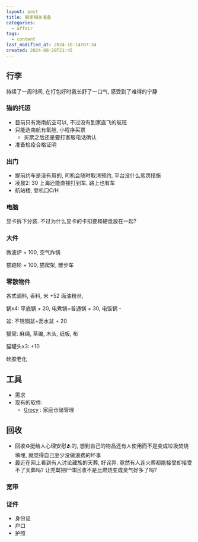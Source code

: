 ```yaml
---
layout: post
title: 搬家相关准备
categories:
  - affair
tags:
  - content
last_modified_at: 2024-10-14T07:34
created: 2024-08-20T21:45
---
```

## 行李

持续了一周时间, 在打包好时我长舒了一口气, 感受到了难得的宁静

### 猫的托运

- 目前只有海南航空可以, 不过没有到家直飞的航班
- 只能选南航有氧舱, 小程序买票
	- 买票之后还是要打客服电话确认
- 准备检疫合格证明


### 出门

- 提前约车是没有用的, 司机会随时取消预约, 平台没什么惩罚措施
- 凌晨2: 30 上海还能直接打到车, 路上也有车
- 航站楼, 登机口C/H

### 电脑

显卡拆下分装. 不过为什么显卡的卡扣要和硬盘放在一起?

### 大件

微波炉 + 100, 空气炸锅

猫跑轮 + 100, 猫爬架, 散步车


### 零散物件

各式调料, 香料, 米 +52 面油粉丝, 

锅x4: 平底锅 + 20, 电煮锅+普通锅 + 30, 电饭锅 -

盆: 不锈钢盆+沥水盆 + 20

猫窝: 麻绳, 草编, 木头, 纸板, 布

猫罐头x3:  +10

硅胶老化

## 工具

- 需求
- 现有的软件:
	- [Grocy](https://grocy.info) : 家庭仓储管理


## 回收

- 回收♻️挺给人心理安慰🫂的, 想到自己的物品还有人使用而不是变成垃圾焚烧填埋, 就觉得自己至少没做浪费的坏事
- 最近在网上看到有人讨论藏族的天葬, 好诧异. 竟然有人连火葬都能接受却接受不了天葬吗? 让秃鹫把尸体回收不是比燃烧变成臭气好多了吗? 

### 宽带


### 证件

- 身份证
- 户口
- 护照
